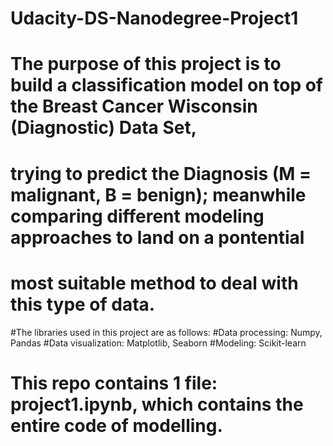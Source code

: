 # Udacity-DS-Nanodegree-Project1

# The purpose of this project is to build a classification model on top of the Breast Cancer Wisconsin (Diagnostic) Data Set, 
# trying to predict the Diagnosis (M = malignant, B = benign); meanwhile comparing different modeling approaches to land on a pontential
# most suitable method to deal with this type of data.

#The libraries used in this project are as follows:
  #Data processing: Numpy, Pandas
  #Data visualization: Matplotlib, Seaborn
  #Modeling: Scikit-learn

# This repo contains 1 file: project1.ipynb, which contains the entire code of modelling.
